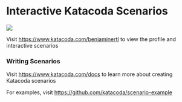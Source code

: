 # Interactive Katacoda Scenarios

[![](http://shields.katacoda.com/katacoda/benjaminertl/count.svg)](https://www.katacoda.com/benjaminertl "Get your profile on Katacoda.com")

Visit https://www.katacoda.com/benjaminertl to view the profile and interactive scenarios

### Writing Scenarios
Visit https://www.katacoda.com/docs to learn more about creating Katacoda scenarios

For examples, visit https://github.com/katacoda/scenario-example
